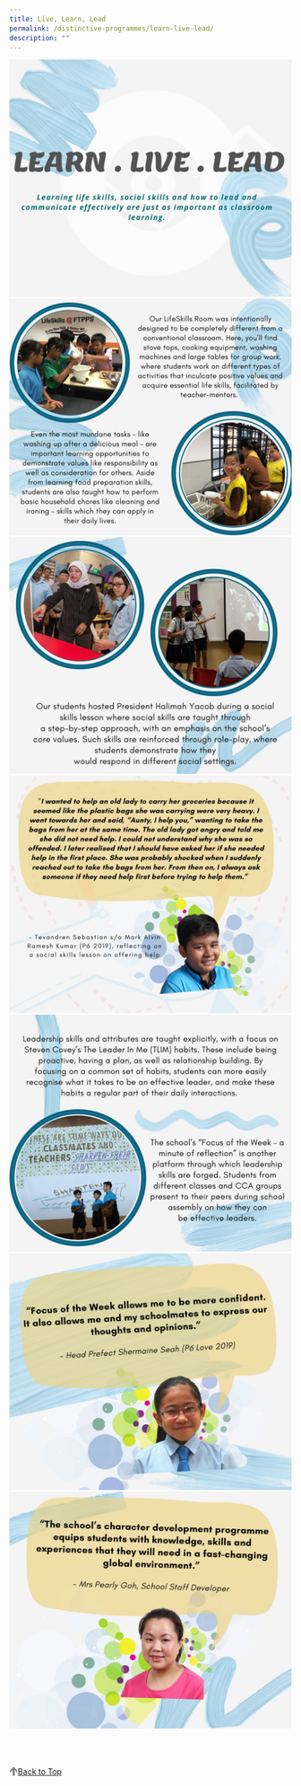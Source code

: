 ```yaml
---
title: Live, Learn, Lead
permalink: /distinctive-programmes/learn-live-lead/
description: ""
---
```

![](/images/1-LLL.jpg)
![](/images/2-LLL.jpg)
![](/images/3-LLL.jpg)
![](/images/4-LLL.jpg)
![](/images/5-LLL.jpg)
![](/images/6-LLL.jpg)
![](/images/7-LLL.jpg)


<br>
<br>
<br>

<a href="/distinctive-programmes/learn-live-lead#lo_main">
	 <img src="/images/arrow-up.png" style="width:3%" align="left"/> Back to Top
</a>
